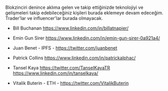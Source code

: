Blokzinciri denince aklıma gelen ve takip ettiğinizde teknolojiyi ve gelişmeleri takip edebileceğiniz kişileri burada eklemeye devam edeceğim. Trader'lar ve influencer'lar burada olmayacak.

* Bill Buchanan
https://www.linkedin.com/in/billatnapier/

* Emin Gun Sirer 
https://www.linkedin.com/in/emin-gun-sirer-0a921a4/

* Juan Benet  - IPFS - 
https://twitter.com/juanbenet

* Patrick Collins 
https://www.linkedin.com/in/patrickalphac/

* Tansel Kaya
https://twitter.com/TanselKayaTR
https://www.linkedin.com/in/tanselkaya/

* Vitalik Buterin - ETH -
https://twitter.com/VitalikButerin

